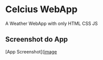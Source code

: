 # Celcius WebApp
 A Weather WebApp with only HTML CSS JS

## Screenshot do App

[App Screenshot]([image](https://github.com/BrenoOrtiz/Celcius-WebApp/assets/82238627/898fd67e-6018-490f-80b2-2603cbeb90a6)


